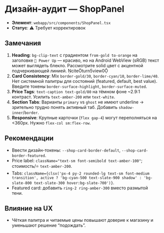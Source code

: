 # Дизайн-аудит — ShopPanel

- **Элемент**: `webapp/src/components/ShopPanel.tsx`
- **Статус**: ⚠️ Требует корректировок

## Замечания
1. **Heading**: `bg-clip-text` с градиентом `from-gold to-orange` на заголовке `🚀 Power Up` — красиво, но на Android WebView (sRGB) текст может выглядеть блекло. Рассмотрите solid цвет с акцентной подчеркивающей линией. citeturn5view0
2. **Card Consistency**: Mix `border-gold/30`, `border-cyan/10`, `border-lime/40`. Нет системной палитры для состояний (featured, default, best value). Введите токены `border-surface-highlight`, `border-surface-muted`.
3. **Price Tags**: `text-caption text-gold/80` на тёмном фоне ~2.9:1 контраст. Усилить `text-amber-200` или `text-white`.
4. **Section Tabs**: Варианты `primary` vs `ghost` не имеют underline → зрительно трудно понять активный таб. Добавить `shadow-inner`/`border`.
5. **Responsive**: Крупные карточки (`flex gap-4`) могут переполняться на <360px. Нужно `flex-col sm:flex-row`.

## Рекомендации
- Ввести дизайн-токены: `--shop-card-border-default`, `--shop-card-border-featured`.
- Price label: `className="text-sm font-semibold text-amber-100"`; стоимость/⭐ `text-amber-200`.
- Tabs: `className={clsx('px-4 py-2 rounded-lg text-sm font-medium transition', active ? 'bg-cyan-500 text-slate-900 shadow' : 'bg-slate-800 text-slate-300 hover:bg-slate-700')}`.
- Featured card: добавить `ring-2 ring-amber-300` вместо размытой тени.

## Влияние на UX
- Чёткая палитра и читаемые цены повышают доверие к магазину и уменьшают решение “подождать”.
